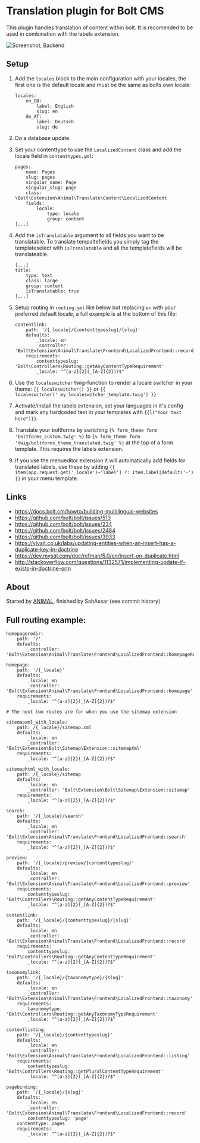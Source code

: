 # Translation plugin for Bolt CMS

This plugin handles translation of content within bolt. It is recomended to be
used in combination with the labels extension. 

![Screenshot, Backend](https://cloud.githubusercontent.com/assets/343392/10799822/23900e48-7daf-11e5-86ad-c7f7730a0b13.png)

## Setup

1. Add the `locales` block to the main configuration with your locales, the first
one is the default locale and must be the same as bolts own locale:

    ```
    locales:
        en_GB:
            label: English
            slug: en
        de_AT:
            label: Deutsch
            slug: de
    ```

2. Do a database update.
3. Set your contenttype to use the `LocalizedContent` class 
and add the locale field in `contenttypes.yml`:

    ```
    pages:
        name: Pages
        slug: pages
        singular_name: Page
        singular_slug: page
        class: \Bolt\Extension\Animal\Translate\Content\LocalizedContent
        fields:
            locale:
                type: locale
                group: content
    [...]
    ```

4. Add the `isTranslatable` argument to all fields you want to be translatable.
To translate tempaltefields you simply tag the templateselect with 
`isTranslatable` and all the templatefields will be translateable.

    ```
    [...]
    title:
        type: text
        class: large
        group: content
        isTranslatable: true
    [...]
    ```

5. Setup routing in `routing.yml` like below but replacing `en` with your
preferred default locale, a full example is at the bottom of this file:

    ```
    contentlink:
        path: '/{_locale}/{contenttypeslug}/{slug}'
        defaults:
            _locale: en
            _controller: 'Bolt\Extension\Animal\Translate\Frontend\LocalizedFrontend::record'
        requirements:
            contenttypeslug: 'Bolt\Controllers\Routing::getAnyContentTypeRequirement'
            _locale: "^[a-z]{2}(_[A-Z]{2})?$"
    ```

6. Use the `localeswitcher` twig-function to render a locale switcher in your
theme: `{{ localeswitcher() }}` or `{{ localeswitcher('_my_localeswitcher_template.twig') }}`
7. Activate/install the labels extension, set your languages in it's config
and mark any hardcoded text in your templates with `{{l("Your text here")}}`.
8. Translate your boltforms by switching `{% form_theme form 'boltforms_custom.twig' %}`
to `{% form_theme form 'twig/boltforms_theme_translated.twig' %}` at the top of
a form template. This requires the labels extension.
9. If you use the menueditor extension it will automatically add fields for
translated labels, use these by adding `{{ item[app.request.get('_locale')~'label'] ?: item.label|default('-') }}`
in your menu template. 

## Links

- https://docs.bolt.cm/howto/building-multilingual-websites
- https://github.com/bolt/bolt/issues/513
- https://github.com/bolt/bolt/issues/234
- https://github.com/bolt/bolt/issues/2484
- https://github.com/bolt/bolt/issues/3933
- https://vivait.co.uk/labs/updating-entities-when-an-insert-has-a-duplicate-key-in-doctrine
- https://dev.mysql.com/doc/refman/5.0/en/insert-on-duplicate.html
- http://stackoverflow.com/questions/1132571/implementing-update-if-exists-in-doctrine-orm

## About

Started by [ANIMAL](http://animal.at), finished by SahAssar (see commit history)

## Full routing example:

```
homepageredir:
    path: '/'
    defaults:
        _controller: 'Bolt\Extension\Animal\Translate\Frontend\LocalizedFrontend::homepageRedirect'

homepage:
    path: '/{_locale}'
    defaults:
        _locale: en
        _controller: 'Bolt\Extension\Animal\Translate\Frontend\LocalizedFrontend::homepage'
    requirements:
        _locale: "^[a-z]{2}(_[A-Z]{2})?$"

# The next two routes are for when you use the sitemap extension

sitemapxml_with_locale:
    path: /{_locale}/sitemap.xml
    defaults:
        _locale: en
        _controller: 'Bolt\Extension\Bolt\Sitemap\Extension::sitemapXml'
    requirements:
        _locale: "^[a-z]{2}(_[A-Z]{2})?$"

sitemaphtml_with_locale:
    path: /{_locale}/sitemap
    defaults:
        _locale: en
        _controller: 'Bolt\Extension\Bolt\Sitemap\Extension::sitemap'
    requirements:
        _locale: "^[a-z]{2}(_[A-Z]{2})?$"

search:
    path: '/{_locale}/search'
    defaults:
        _locale: en
        _controller: 'Bolt\Extension\Animal\Translate\Frontend\LocalizedFrontend::search'
    requirements:
        _locale: "^[a-z]{2}(_[A-Z]{2})?$"

preview:
    path: '/{_locale}/preview/{contenttypeslug}'
    defaults:
        _locale: en
        _controller: 'Bolt\Extension\Animal\Translate\Frontend\LocalizedFrontend::preview'
    requirements:
        contenttypeslug: 'Bolt\Controllers\Routing::getAnyContentTypeRequirement'
        _locale: "^[a-z]{2}(_[A-Z]{2})?$"

contentlink:
    path: '/{_locale}/{contenttypeslug}/{slug}'
    defaults:
        _locale: en
        _controller: 'Bolt\Extension\Animal\Translate\Frontend\LocalizedFrontend::record'
    requirements:
        contenttypeslug: 'Bolt\Controllers\Routing::getAnyContentTypeRequirement'
        _locale: "^[a-z]{2}(_[A-Z]{2})?$"

taxonomylink:
    path: '/{_locale}/{taxonomytype}/{slug}'
    defaults:
        _locale: en
        _controller: 'Bolt\Extension\Animal\Translate\Frontend\LocalizedFrontend::taxonomy'
    requirements:
        taxonomytype: 'Bolt\Controllers\Routing::getAnyTaxonomyTypeRequirement'
        _locale: "^[a-z]{2}(_[A-Z]{2})?$"

contentlisting:
    path: '/{_locale}/{contenttypeslug}'
    defaults:
        _locale: en
        _controller: 'Bolt\Extension\Animal\Translate\Frontend\LocalizedFrontend::listing'
    requirements:
        contenttypeslug: 'Bolt\Controllers\Routing::getPluralContentTypeRequirement'
        _locale: "^[a-z]{2}(_[A-Z]{2})?$"

pagebinding:
    path: '/{_locale}/{slug}'
    defaults:
        _locale: en
        _controller: 'Bolt\Extension\Animal\Translate\Frontend\LocalizedFrontend::record'
        contenttypeslug: 'page'
    contenttype: pages
    requirements:
        _locale: "^[a-z]{2}(_[A-Z]{2})?$"
```
